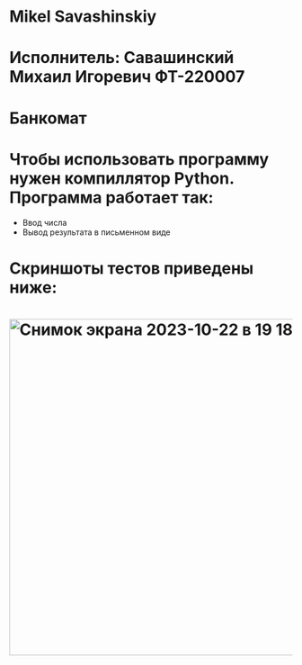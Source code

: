 # Mikel Savashinskiy
# Исполнитель: Савашинский Михаил Игоревич ФТ-220007
# Банкомат
# Чтобы использовать программу нужен компиллятор Python. Программа работает так:
- Ввод числа
- Вывод результата в письменном виде
# Скриншоты тестов приведены ниже:
# <img width="598" alt="Снимок экрана 2023-10-22 в 19 18 19" src="https://github.com/misshasavvash/MS/assets/146664036/299ee60f-6e13-496d-8103-6a7d119b745d">
